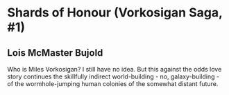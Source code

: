# Shards of Honour  (Vorkosigan Saga, #1)
## Lois McMaster Bujold
Who is Miles Vorkosigan? I still have no idea. But this against the odds love story continues the skillfully indirect world-building - no, galaxy-building - of the wormhole-jumping human colonies of the somewhat distant future.
